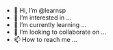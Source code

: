 - 👋 Hi, I’m @learnsp
- 👀 I’m interested in ...
- 🌱 I’m currently learning ...
- 💞️ I’m looking to collaborate on ...
- 📫 How to reach me ...

<!---
learnsp/learnsp is a ✨ special ✨ repository because its `README.md` (this file) appears on your GitHub profile.
You can click the Preview link to take a look at your changes.
--->
